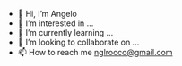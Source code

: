 - 👋 Hi, I’m  Angelo
- 👀 I’m interested in ...
- 🌱 I’m currently learning ...
- 💞️ I’m looking to collaborate on ...
- 📫 How to reach me  nglrocco@gmail.com

<!---
angerosi/angerosi is a ✨ special ✨ repository because its `README.md` (this file) appears on your GitHub profile.
You can click the Preview link to take a look at your changes.
--->
